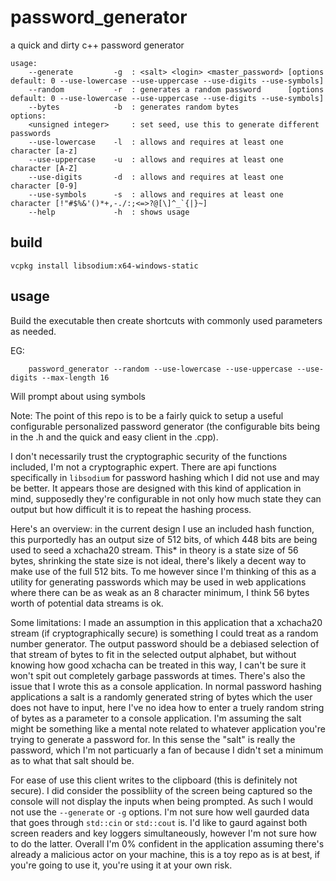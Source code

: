 # password_generator
a quick and dirty c++ password generator

```
usage:
    --generate         -g  : <salt> <login> <master_password> [options default: 0 --use-lowercase --use-uppercase --use-digits --use-symbols]
    --random           -r  : generates a random password      [options default: 0 --use-lowercase --use-uppercase --use-digits --use-symbols]
    --bytes            -b  : generates random bytes
options:
    <unsigned integer>     : set seed, use this to generate different passwords
    --use-lowercase    -l  : allows and requires at least one character [a-z]
    --use-uppercase    -u  : allows and requires at least one character [A-Z]
    --use-digits       -d  : allows and requires at least one character [0-9]
    --use-symbols      -s  : allows and requires at least one character [!"#$%&'()*+,-./:;<=>?@[\]^_`{|}~]
    --help             -h  : shows usage
```

## build

`vcpkg install libsodium:x64-windows-static`

## usage

Build the executable then create shortcuts with commonly used parameters as needed.

EG:

```
    password_generator --random --use-lowercase --use-uppercase --use-digits --max-length 16
```

Will prompt about using symbols

Note:
The point of this repo is to be a fairly quick to setup a useful configurable personalized password generator (the configurable bits being in the .h and the quick and easy client in the .cpp).

I don't necessarily trust the cryptographic security of the functions included, I'm not a cryptographic expert. There are api functions specifically in `libsodium` for password hashing which I did not use and may be better. It appears those are designed with this kind of application in mind, supposedly they're configurable in not only how much state they can output but how difficult it is to repeat the hashing process. 

Here's an overview: in the current design I use an included hash function, this purportedly has an output size of 512 bits, of which 448 bits are being used to seed a xchacha20 stream. This* in theory is a state size of 56 bytes, shrinking the state size is not ideal, there's likely a decent way to make use of the full 512 bits. To me however since I'm thinking of this as a utility for generating passwords which may be used in web applications where there can be as weak as an 8 character minimum, I think 56 bytes worth of potential data streams is ok.

Some limitations: I made an assumption in this application that a xchacha20 stream (if cryptographically secure) is something I could treat as a random number generator. The output password should be a debiased selection of that stream of bytes to fit in the selected output alphabet, but without knowing how good xchacha can be treated in this way, I can't be sure it won't spit out completely garbage passwords at times. There's also the issue that I wrote this as a console application. In normal password hashing applications a salt is a randomly generated string of bytes which the user does not have to input, here I've no idea how to enter a truely random string of bytes as a parameter to a console application. I'm assuming the salt might be something like a mental note related to whatever application you're trying to generate a password for. In this sense the "salt" is really the password, which I'm not particuarly a fan of because I didn't set a minimum as to what that salt should be.

For ease of use this client writes to the clipboard (this is definitely not secure). I did consider the possibliity of the screen being captured so the console will not display the inputs when being prompted. As such I would not use the `--generate` or `-g` options. I'm not sure how well gaurded data that goes through `std::cin` or `std::cout` is. I'd like to gaurd against both screen readers and key loggers simultaneously, however I'm not sure how to do the latter. Overall I'm 0% confident in the application assuming there's already a malicious actor on your machine, this is a toy repo as is at best, if you're going to use it, you're using it at your own risk.
